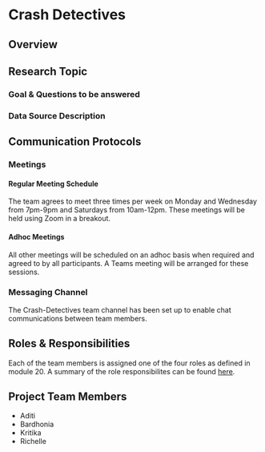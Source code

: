 # Crash Detectives

## Overview

## Research Topic 

### Goal & Questions to be answered

### Data Source Description


## Communication Protocols

### Meetings

#### Regular Meeting Schedule
The team agrees to meet three times per week on Monday and Wednesday from 7pm-9pm and Saturdays from 10am-12pm.  These meetings will be held using Zoom in a breakout.

#### Adhoc Meetings
All other meetings will be scheduled on an adhoc basis when required and agreed to by all participants.  A Teams meeting will be arranged for these sessions.

### Messaging Channel

The Crash-Detectives team channel has been set up to enable chat communications between team members.

## Roles & Responsibilities
Each of the team members is assigned one of the four roles as defined in module 20.  A summary of the role responsibilites can be found [here](https://github.com/barharding/Crash-Detectives/blob/main/images/roles_responsibilities.png).

## Project Team Members
- Aditi
- Bardhonia
- Kritika
- Richelle
